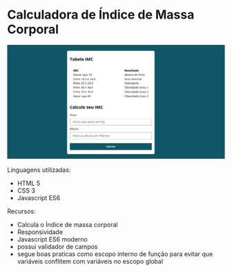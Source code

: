 # Calculadora de Índice de Massa Corporal

![image info](./assets/img/tabela-imc-screenshot.png)

Linguagens utilizadas: 

- HTML 5
- CSS 3
- Javascript ES6

Recursos:
- Calcula o Índice de massa corporal
- Responsividade
- Javascript ES6 moderno
- possui validador de campos
- segue boas praticas como escopo interno de função para evitar que variáveis conflitem com variáveis no escopo global
